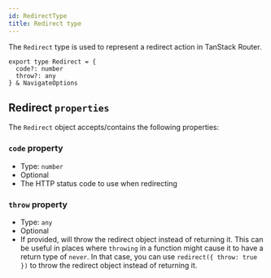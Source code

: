 ```yaml
---
id: RedirectType
title: Redirect type
---
```


The `Redirect` type is used to represent a redirect action in TanStack Router.

```tsx
export type Redirect = {
  code?: number
  throw?: any
} & NavigateOptions
```

## Redirect `properties`

The `Redirect` object accepts/contains the following properties:

### `code` property

- Type: `number`
- Optional
- The HTTP status code to use when redirecting

### `throw` property

- Type: `any`
- Optional
- If provided, will throw the redirect object instead of returning it. This can be useful in places where `throwing` in a function might cause it to have a return type of `never`. In that case, you can use `redirect({ throw: true })` to throw the redirect object instead of returning it.

